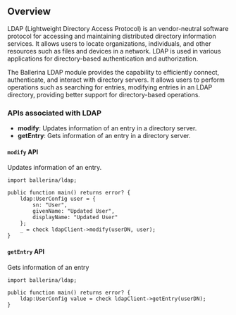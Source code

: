 ## Overview

LDAP (Lightweight Directory Access Protocol) is an vendor-neutral software protocol for accessing and maintaining distributed directory information services. It allows users to locate organizations, individuals, and other resources such as files and devices in a network. LDAP is used in various applications for directory-based authentication and authorization.

The Ballerina LDAP module provides the capability to efficiently connect, authenticate, and interact with directory servers. It allows users to perform operations such as searching for entries, modifying entries in an LDAP directory, providing better support for directory-based operations.

### APIs associated with LDAP

- **modify**: Updates information of an entry in a directory server.
- **getEntry**: Gets information of an entry in a directory server.

#### `modify` API

Updates information of an entry.

```ballerina
import ballerina/ldap;

public function main() returns error? {
    ldap:UserConfig user = {
        sn: "User",
        givenName: "Updated User",
        displayName: "Updated User"
    };
    _ = check ldapClient->modify(userDN, user);
}
```

#### `getEntry` API

Gets information of an entry

```ballerina
import ballerina/ldap;

public function main() returns error? {
    ldap:UserConfig value = check ldapClient->getEntry(userDN);
}
```
